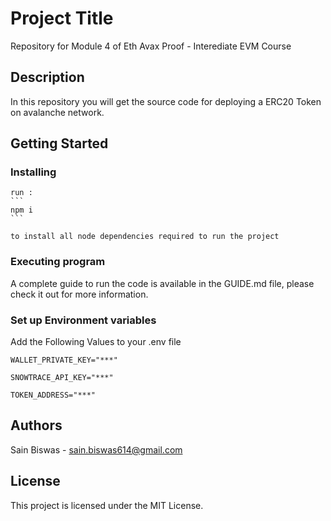 # Project Title

Repository for Module 4 of Eth Avax Proof - Interediate EVM Course

## Description

In this repository you will get the source code for deploying a ERC20 Token on avalanche network.

## Getting Started

### Installing

    run :
    ```
    npm i
    ```

    to install all node dependencies required to run the project

### Executing program

A complete guide to run the code is available in the GUIDE.md file, please check it out for more information.

### Set up Environment variables

Add the Following Values to your .env file

```
WALLET_PRIVATE_KEY="***"
```

```
SNOWTRACE_API_KEY="***"
```

```
TOKEN_ADDRESS="***"
```

## Authors

Sain Biswas - sain.biswas614@gmail.com

## License

This project is licensed under the MIT License.
